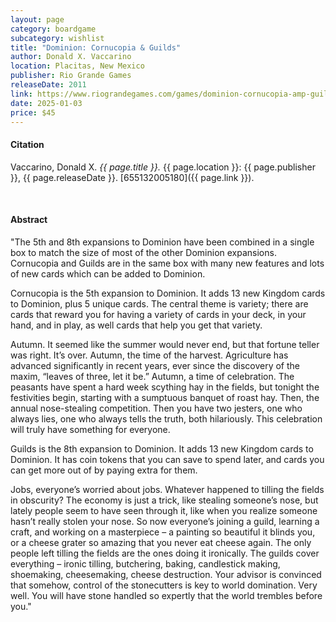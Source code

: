 ```yaml
---
layout: page
category: boardgame
subcategory: wishlist
title: "Dominion: Cornucopia & Guilds"
author: Donald X. Vaccarino
location: Placitas, New Mexico
publisher: Rio Grande Games
releaseDate: 2011
link: https://www.riograndegames.com/games/dominion-cornucopia-amp-guilds/
date: 2025-01-03
price: $45
---
```


#### Citation

Vaccarino, Donald X. *{{ page.title }}.* {{ page.location }}: {{ page.publisher }}, {{ page.releaseDate }}. [655132005180]({{ page.link }}).

<br>


#### Abstract

"The 5th and 8th expansions to Dominion have been combined in a single box to match the size of most of the other Dominion expansions. Cornucopia and Guilds are in the same box with many new features and lots of new cards which can be added to Dominion.

Cornucopia is the 5th expansion to Dominion. It adds 13 new Kingdom cards to Dominion, plus 5 unique cards. The central theme is variety; there are cards that reward you for having a variety of cards in your deck, in your hand, and in play, as well cards that help you get that variety.

Autumn. It seemed like the summer would never end, but that fortune teller was right. It’s over. Autumn, the time of the harvest. Agriculture has advanced significantly in recent years, ever since the discovery of the maxim, “leaves of three, let it be.” Autumn, a time of celebration. The peasants have spent a hard week scything hay in the fields, but tonight the festivities begin, starting with a sumptuous banquet of roast hay. Then, the annual nose-stealing competition. Then you have two jesters, one who always lies, one who always tells the truth, both hilariously. This celebration will truly have something for everyone.

Guilds is the 8th expansion to Dominion. It adds 13 new Kingdom cards to Dominion. It has coin tokens that you can save to spend later, and cards you can get more out of by paying extra for them.

Jobs, everyone’s worried about jobs. Whatever happened to tilling the fields in obscurity? The economy is just a trick, like stealing someone’s nose, but lately people seem to have seen through it, like when you realize someone hasn’t really stolen your nose. So now everyone’s joining a guild, learning a craft, and working on a masterpiece – a painting so beautiful it blinds you, or a cheese grater so amazing that you never eat cheese again. The only people left tilling the fields are the ones doing it ironically. The guilds cover everything – ironic tilling, butchering, baking, candlestick making, shoemaking, cheesemaking, cheese destruction. Your advisor is convinced that somehow, control of the stonecutters is key to world domination. Very well. You will have stone handled so expertly that the world trembles before you."
